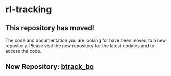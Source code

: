 # rl-tracking

## This repository has moved!

The code and documentation you are looking for have been moved to a new repository. Please visit the new repository for the latest updates and to access the code.

## New Repository: [btrack_bo](https://github.com/timsmsmsm/btrack_bo)
